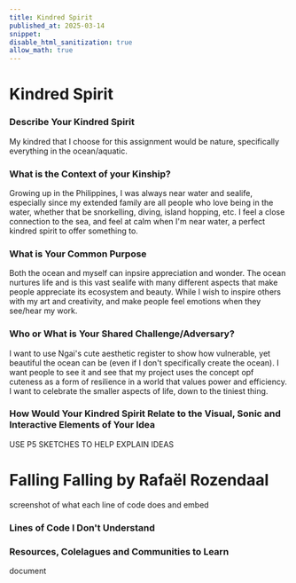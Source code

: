 ```yaml
---
title: Kindred Spirit
published_at: 2025-03-14
snippet:
disable_html_sanitization: true
allow_math: true
---
```

# Kindred Spirit 
### Describe Your Kindred Spirit
My kindred that I choose for this assignment would be nature, specifically everything in the ocean/aquatic.

### What is the Context of your Kinship?
Growing up in the Philippines, I was always near water and sealife, especially since my extended family are all people who love being in the water, whether that be snorkelling, diving, island hopping, etc. I feel a close connection to the sea, and feel at calm when I'm near water, a perfect kindred spirit to offer something to.

### What is Your Common Purpose
Both the ocean and myself can inpsire appreciation and wonder. The ocean nurtures life and is this vast sealife with many different aspects that make people appreciate its ecosystem and beauty. While I wish to inspire others with my art and creativity, and make people feel emotions when they see/hear my work.

### Who or What is Your Shared Challenge/Adversary?
I want to use Ngai's cute aesthetic register to show how vulnerable, yet beautiful the ocean can be (even if I don't specifically create the ocean). I want people to see it and see that my project uses the concept opf cuteness as a form of resilience in a world that values power and efficiency. I want to celebrate the smaller aspects of life, down to the tiniest thing.

### How Would Your Kindred Spirit Relate to the Visual, Sonic and Interactive Elements of Your Idea
USE P5 SKETCHES TO HELP EXPLAIN IDEAS

# Falling Falling by Rafaël Rozendaal
screenshot of what each line of code does and embed

### Lines of Code I Don't Understand


### Resources, Colelagues and Communities to Learn
document
